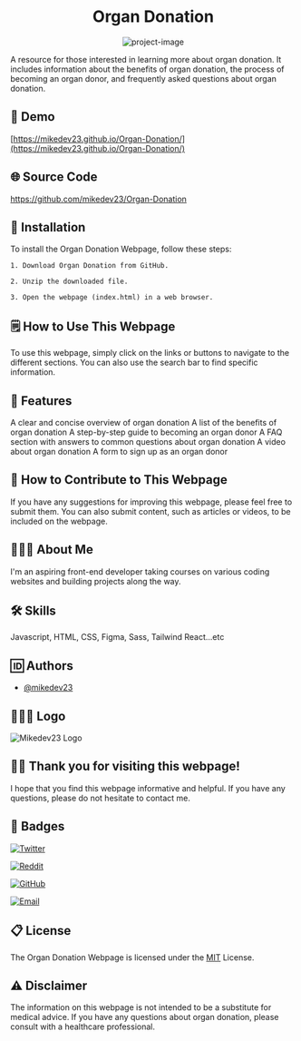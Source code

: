 <h1 align="center" id="title">Organ Donation</h1>

<p align="center"><img src="https://socialify.git.ci/mikedev23/Organ-Donation/image?font=Jost&amp;language=1&amp;name=1&amp;owner=1&amp;pattern=Solid&amp;stargazers=1&amp;theme=Auto" alt="project-image"></p>

<p id="description">A resource for those interested in learning more about organ donation. It includes information about the benefits of organ donation, the process of becoming an organ donor, and frequently asked questions about organ donation.</p>

<h2>🎦 Demo</h2>

[https://mikedev23.github.io/Organ-Donation/](https://mikedev23.github.io/Organ-Donation/)

## 🌐 Source Code

https://github.com/mikedev23/Organ-Donation

## 🔌 Installation

To install the Organ Donation Webpage, follow these steps:

    1. Download Organ Donation from GitHub.

    2. Unzip the downloaded file.

    3. Open the webpage (index.html) in a web browser.

## 🗒️ How to Use This Webpage

To use this webpage, simply click on the links or buttons to navigate to the different sections. You can also use the search bar to find specific information.

## 📑 Features

A clear and concise overview of organ donation
A list of the benefits of organ donation
A step-by-step guide to becoming an organ donor
A FAQ section with answers to common questions about organ donation
A video about organ donation
A form to sign up as an organ donor

## 📝 How to Contribute to This Webpage

If you have any suggestions for improving this webpage, please feel free to submit them. You can also submit content, such as articles or videos, to be included on the webpage.

## 🙋🏾‍♂️ About Me

I'm an aspiring front-end developer taking courses on various coding websites and building projects along the way.

## 🛠️ Skills

Javascript, HTML, CSS, Figma, Sass, Tailwind React...etc

## 🆔 Authors

- [@mikedev23](https://github.com/mikedev23)

## 👨🏾‍💻 Logo

![Mikedev23 Logo](https://i.redd.it/cg8wj05fmzdb1.jpg)

## 👋🏾 Thank you for visiting this webpage!

I hope that you find this webpage informative and helpful. If you have any questions, please do not hesitate to contact me.

## 🪪 Badges

[![Twitter](https://img.shields.io/badge/Twitter-mikedev23-blue?style=flat&logo=twitter)](https://twitter.com/michaelh1277)

[![Reddit](https://img.shields.io/badge/Reddit-mikedev23-gold?style=flat&logo=reddit)](https://www.reddit.com/user/mikedev23)

[![GitHub](https://img.shields.io/badge/GitHub-mikedev23-black?style=flat&logo=github)](https://github.com/mikedev23)

[![Email](https://img.shields.io/badge/Email-michaelh1277%40gmail.com-red?style=flat&logo=gmail)](mailto:michaelh1277@gmail.com)

## 📋 License

The Organ Donation Webpage is licensed under the [MIT](https://choosealicense.com/licenses/mit/) License.

## ⚠️ Disclaimer

The information on this webpage is not intended to be a substitute for medical advice. If you have any questions about organ donation, please consult with a healthcare professional.
